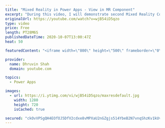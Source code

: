 ```yaml
---
title: "Mixed Reality in Power Apps - View in MR Component"
excerpt: "During this video, I will demonstrate second Mixed Reality Component which is – “View in MR”. With “View in MR” Component we can view 3D Objects in Mixed Reality. We can use “View in MR” component in the Power Apps to let users see how a particular item might fit within a specific space. Here, I have"
originalUrl: https://youtube.com/watch?v=wjB54iD5qzo
type: video
price: Free
length: PT28M6S
publishedDateTime: 2020-10-07T13:00:47Z
heat: 50

featuredContent: "<iframe width=\"800\" height=\"500\" frameborder=\"0\" src=\"https://www.youtube.com/embed/wjB54iD5qzo\" allow=\"accelerometer; autoplay; encrypted-media; gyroscope; picture-in-picture\" allowfullscreen></iframe>"

provider:
  name: Dhruvin Shah
  domain: youtube.com

topics:
  - Power Apps

images:
  - url: https://i.ytimg.com/vi/wjB54iD5qzo/maxresdefault.jpg
    width: 1280
    height: 720
    isCached: true

secured: "ckOvVPSgQH4EOfOJ5DfV2cdxe8vMPXaU2nGZgjs514YbeB2N7vnqShzKv1kUv06DeWqmCU5rcax8Lbjd8EPXZ/evW6ev9+qAU5ZjVWk+O0cAzl/hSNz2KSXPB2XYHWdIqwUlBtPOD/6GaE1j+ibrBkHKZP0o77sAwjo46iCTWdq5vQ9MeFBkUsEkkDEfzo6jyjjelqWXL/qZUtD/p91bdjgYtPXc8Yu35piIpwzzVPGvSGsWhqCPloKGfjcH/JdkhJygNDQo8D6zxFKFwSttZgjh0UK/BTti0osnWcWJS6OvCS0NNZXjhmp6HONKS84pPYHbUUBTFvY8L4HS8Q6s1ghBSehvBDtb4RDkJghLB1k2J9aEpd07lBW10gcMtJHT0qJELSJ7ylWOeWoUuGMyow==;3KxAAgyoV3Wvpr3blQkbLQ=="
---
```


